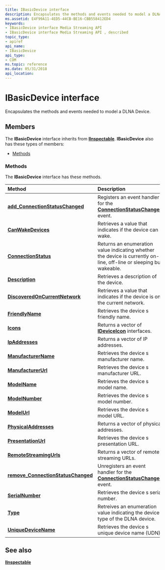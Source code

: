 ```yaml
---
title: IBasicDevice interface
description: Encapsulates the methods and events needed to model a DLNA Device.
ms.assetid: E4F99A11-4ED5-44CB-BE16-CBB558412ED4
keywords:
- IBasicDevice interface Media Streaming API
- IBasicDevice interface Media Streaming API , described
topic_type:
- apiref
api_name:
- IBasicDevice
api_type:
- COM
ms.topic: reference
ms.date: 05/31/2018
api_location: 
---
```


# IBasicDevice interface

Encapsulates the methods and events needed to model a DLNA Device.

## Members

The **IBasicDevice** interface inherits from [**IInspectable**](https://docs.microsoft.com/windows/desktop/api/inspectable/nn-inspectable-iinspectable). **IBasicDevice** also has these types of members:

-   [Methods](#methods)

### Methods

The **IBasicDevice** interface has these methods.



| Method                                                                                 | Description                                                                                                                    |
|:---------------------------------------------------------------------------------------|:-------------------------------------------------------------------------------------------------------------------------------|
| [**add\_ConnectionStatusChanged**](ibasicdevice-add-connectionstatuschanged.md)       | Registers an event handler for the [**ConnectionStatusChanged**](connectionstatuschanged.md) event.<br/>                |
| [**CanWakeDevices**](ibasicdevice-canwakedevices.md)                                  | Retrieves a value that indicates if the device can wake.<br/>                                                            |
| [**ConnectionStatus**](https://msdn.microsoft.com/library/Hh828873(v=VS.85).aspx)                              | Returns an enumeration value indicating whether the device is currently on-line, off-line or sleeping but wakeable.<br/> |
| [**Description**](ibasicdevice-description.md)                                        | Retrieves a description of the device.<br/>                                                                              |
| [**DiscoveredOnCurrentNetwork**](ibasicdevice-discoveredoncurrentnetwork.md)          | Retrieves a value that indicates if the device is on the current network.<br/>                                           |
| [**FriendlyName**](ibasicdevice-friendlyname.md)                                      | Retrieves the device s friendly name.<br/>                                                                               |
| [**Icons**](ibasicdevice-icons.md)                                                    | Returns a vector of [**IDeviceIcon**](https://msdn.microsoft.com/library/Hh828909(v=VS.85).aspx) interfaces.<br/>                                                  |
| [**IpAddresses**](ibasicdevice-ipaddresses.md)                                        | Returns a vector of IP addresses.<br/>                                                                                   |
| [**ManufacturerName**](ibasicdevice-manufacturername.md)                              | Retrieves the device s manufacturer name.<br/>                                                                           |
| [**ManufacturerUrl**](ibasicdevice-manufacturerurl.md)                                | Retrieves the device s manufacturer URL.<br/>                                                                            |
| [**ModelName**](ibasicdevice-modelname.md)                                            | Retrieves the device s model name.<br/>                                                                                  |
| [**ModelNumber**](ibasicdevice-modelnumber.md)                                        | Retrieves the device s model number.<br/>                                                                                |
| [**ModelUrl**](ibasicdevice-modelurl.md)                                              | Retrieves the device s model URL.<br/>                                                                                   |
| [**PhysicalAddresses**](ibasicdevice-physicaladdresses.md)                            | Returns a vector of physical addresses.<br/>                                                                             |
| [**PresentationUrl**](ibasicdevice-presentationurl.md)                                | Retrieves the device s presentation URL.<br/>                                                                            |
| [**RemoteStreamingUrls**](ibasicdevice-remotestreamingurls.md)                        | Returns a vector of remote streaming URLs.<br/>                                                                          |
| [**remove\_ConnectionStatusChanged**](ibasicdevice-remove-connectionstatuschanged.md) | Unregisters an event handler for the [**ConnectionStatusChanged**](connectionstatuschanged.md) event.<br/>              |
| [**SerialNumber**](ibasicdevice-serialnumber.md)                                      | Retrieves the device s serial number.<br/>                                                                               |
| [**Type**](ibasicdevice-type.md)                                                      | Retreives an enumeration value indicating the device type of the DLNA device.<br/>                                       |
| [**UniqueDeviceName**](ibasicdevice-uniquedevicename.md)                              | Retrieves the device s unique device name (UDN).<br/>                                                                    |



 

## See also

<dl> <dt>

[**IInspectable**](https://docs.microsoft.com/windows/desktop/api/inspectable/nn-inspectable-iinspectable)
</dt> </dl>

 

 





